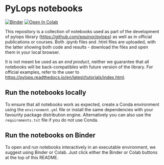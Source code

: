 # PyLops notebooks
[![Binder](https://mybinder.org/badge_logo.svg)](https://mybinder.org/v2/gh/mrava87/pylops_notebooks/master)
[![Open In Colab](https://colab.research.google.com/assets/colab-badge.svg)](https://colab.research.google.com/github/mrava87/pylops_notebooks)

This repository is a collection of notebooks used as part of the development of pylops library (https://github.com/equinor/pylops) as well as in official publications or courses. Both .ipynb files and .html files are uploaded, with the latter showing both code and results - download the files and open them in your local browser.

It is not meant be used as an *end product*, neither we guarantee that all notebooks will be back-compatibles with future version of the library. For official examples, refer to the user to https://pylops.readthedocs.io/en/latest/tutorials/index.html.

## Run the notebooks locally
To ensure that all notebooks work as expected, create a Conda environment using the ``environment.yml`` file or install the same dependencies with your favourity package distribution engine. Alternatively you can also use the ``requirements.txt`` file if you do not use Conda.  

## Run the notebooks on Binder
To open and run notebooks interactively in an executable environment, we suggest using Binder or Colab. Just click either the Binder or Colab buttons at the top of this README.

